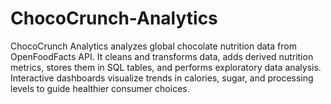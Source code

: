 # ChocoCrunch-Analytics
ChocoCrunch Analytics analyzes global chocolate nutrition data from OpenFoodFacts API. It cleans and transforms data, adds derived nutrition metrics, stores them in SQL tables, and performs exploratory data analysis. Interactive dashboards visualize trends in calories, sugar, and processing levels to guide healthier consumer choices.
